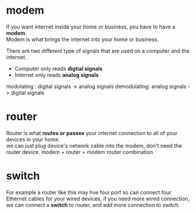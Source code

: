 # modem
If you want internet inside your home or business, you have to have a **modem**.  
Modem is what brings the internet into your home or business.

There are two different type of signals that are used on a computer and the internet.
- Computer only reads **digtial signals**
- Internet only reads **analog signals**

modulating  : digital signals -> analog signals 
demodulating: analog signals -> digital signals  

# router 
Router is what **routes or passes** your internet connection to all of your devices in your home.  
we can just plug device's network cable into the modem, don't need the router device.
modem + router = modem router combination

# switch
For example a router like this may hve four port so can connect four Ethernet cables for your wired devices,
if you need more wired connection, we can connect a **switch** to router, and add more connection to switch.
